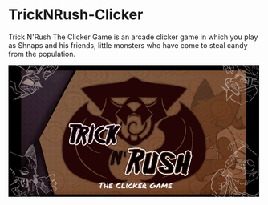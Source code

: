 # TrickNRush-Clicker
Trick N'Rush The Clicker Game is an arcade clicker game in which you play as Shnaps and his friends, little monsters who have come to steal candy from the population.

![](https://github.com/Allosius27/TrickNRush-Clicker/blob/main/Animation.gif)
